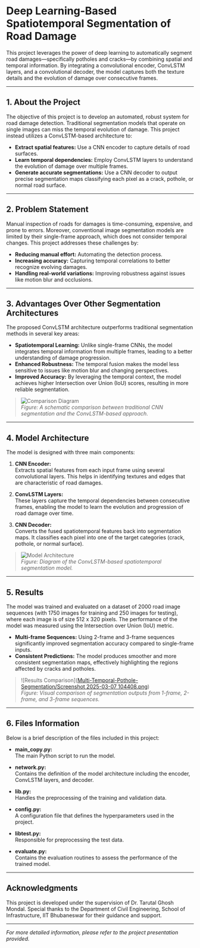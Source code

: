 # Deep Learning-Based Spatiotemporal Segmentation of Road Damage

This project leverages the power of deep learning to automatically segment road damages—specifically potholes and cracks—by combining spatial and temporal information. By integrating a convolutional encoder, ConvLSTM layers, and a convolutional decoder, the model captures both the texture details and the evolution of damage over consecutive frames.

---

## 1. About the Project

The objective of this project is to develop an automated, robust system for road damage detection. Traditional segmentation models that operate on single images can miss the temporal evolution of damage. This project instead utilizes a ConvLSTM-based architecture to:
- **Extract spatial features:** Use a CNN encoder to capture details of road surfaces.
- **Learn temporal dependencies:** Employ ConvLSTM layers to understand the evolution of damage over multiple frames.
- **Generate accurate segmentations:** Use a CNN decoder to output precise segmentation maps classifying each pixel as a crack, pothole, or normal road surface.

---

## 2. Problem Statement

Manual inspection of roads for damages is time-consuming, expensive, and prone to errors. Moreover, conventional image segmentation models are limited by their single-frame approach, which does not consider temporal changes. This project addresses these challenges by:
- **Reducing manual effort:** Automating the detection process.
- **Increasing accuracy:** Capturing temporal correlations to better recognize evolving damages.
- **Handling real-world variations:** Improving robustness against issues like motion blur and occlusions.

---

## 3. Advantages Over Other Segmentation Architectures

The proposed ConvLSTM architecture outperforms traditional segmentation methods in several key areas:

- **Spatiotemporal Learning:** Unlike single-frame CNNs, the model integrates temporal information from multiple frames, leading to a better understanding of damage progression.
- **Enhanced Robustness:** The temporal fusion makes the model less sensitive to issues like motion blur and changing perspectives.
- **Improved Accuracy:** By leveraging the temporal context, the model achieves higher Intersection over Union (IoU) scores, resulting in more reliable segmentation.

> ![Comparison Diagram](./images/comparison_architecture.png)  
> *Figure: A schematic comparison between traditional CNN segmentation and the ConvLSTM-based approach.*

---

## 4. Model Architecture

The model is designed with three main components:

1. **CNN Encoder:**  
   Extracts spatial features from each input frame using several convolutional layers. This helps in identifying textures and edges that are characteristic of road damages.

2. **ConvLSTM Layers:**  
   These layers capture the temporal dependencies between consecutive frames, enabling the model to learn the evolution and progression of road damage over time.

3. **CNN Decoder:**  
   Converts the fused spatiotemporal features back into segmentation maps. It classifies each pixel into one of the target categories (crack, pothole, or normal surface).

> ![Model Architecture](./images/model_architecture.png)  
> *Figure: Diagram of the ConvLSTM-based spatiotemporal segmentation model.*

---

## 5. Results

The model was trained and evaluated on a dataset of 2000 road image sequences (with 1750 images for training and 250 images for testing), where each image is of size 512 x 320 pixels. The performance of the model was measured using the Intersection over Union (IoU) metric.

- **Multi-frame Sequences:** Using 2-frame and 3-frame sequences significantly improved segmentation accuracy compared to single-frame inputs.
- **Consistent Predictions:** The model produces smoother and more consistent segmentation maps, effectively highlighting the regions affected by cracks and potholes.

> ![Results Comparison]([Multi-Temporal-Pothole-Segmentation/Screenshot 2025-03-07 104408.png](https://github.com/AnshulBuxy/Multi-Temporal-Pothole-Segmentation/blob/main/Screenshot%202025-03-07%20104408.png))  
> *Figure: Visual comparison of segmentation outputs from 1-frame, 2-frame, and 3-frame sequences.*

---

## 6. Files Information

Below is a brief description of the files included in this project:

- **main_copy.py:**  
  The main Python script to run the model.

- **network.py:**  
  Contains the definition of the model architecture including the encoder, ConvLSTM layers, and decoder.

- **lib.py:**  
  Handles the preprocessing of the training and validation data.

- **config.py:**  
  A configuration file that defines the hyperparameters used in the project.

- **libtest.py:**  
  Responsible for preprocessing the test data.

- **evaluate.py:**  
  Contains the evaluation routines to assess the performance of the trained model.

---

## Acknowledgments

This project is developed under the supervision of Dr. Tarutal Ghosh Mondal. Special thanks to the Department of Civil Engineering, School of Infrastructure, IIT Bhubaneswar for their guidance and support.

---

*For more detailed information, please refer to the project presentation provided.*
